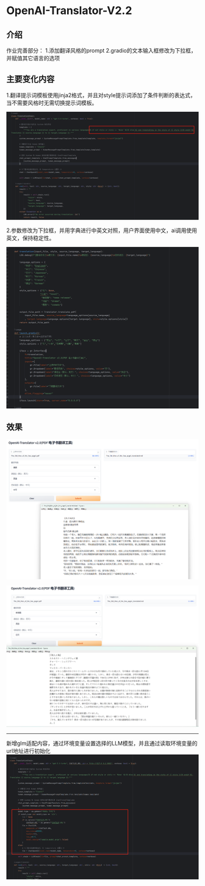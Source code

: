 # OpenAI-Translator-V2.2

## 介绍

作业完善部分：
1.添加翻译风格的prompt
2.gradio的文本输入框修改为下拉框，并赋值其它语言的选项

## 主要变化内容

1.翻译提示词模板使用jinja2格式，并且对style提示词添加了条件判断的表达式，当不需要风格时无需切换提示词模板。

![img.png](imgs/img1.png)

2.参数修改为下拉框，并用字典进行中英文对照，用户界面使用中文，ai调用使用英文，保持稳定性。

![img.png](imgs/img2.png)


## 效果

![img_1.png](imgs/img3.png)


![img.png](imgs/img4.png)



***
新增glm适配内容，通过环境变量设置选择的LLM模型，并且通过读取环境变量的url地址进行初始化
![img.png](imgs/img5.png)
